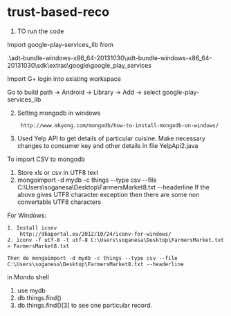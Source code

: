 trust-based-reco
================

1. TO run the code
  
  Import google-play-services_lib from 
  
  .\adt-bundle-windows-x86_64-20131030\adt-bundle-windows-x86_64-20131030\sdk\extras\google\google_play_services
  
  Import G+ login into existing workspace
  
  Go to build path -> Android -> Library -> Add -> select google-play-services_lib
  
  
  
2. Setting mongodb in windows

        http://www.mkyong.com/mongodb/how-to-install-mongodb-on-windows/
        
        
3. Used Yelp API to get details of particular cuisine. Make necessary changes to consumer key and other details in file YelpApi2.java
        

To import CSV to mongodb

1. Store xls or csv in UTF8 text
2. mongoimport -d mydb -c things --type csv --file C:\Users\soganesa\Desktop\FarmersMarket8.txt --headerline
	If the above gives UTF8 character exception then there are some non convertable UTF8 characters
	
For Windows:

	1. Install iconv
		http://dbaportal.eu/2012/10/24/iconv-for-windows/
	2. iconv -f utf-8 -t utf-8 C:\Users\soganesa\Desktop\FarmersMarket.txt > FarmersMarket8.txt

	Then do mongoimport -d mydb -c things --type csv --file C:\Users\soganesa\Desktop\FarmersMarket8.txt --headerline
	
in Mondo shell

1. use mydb
2. db.things.find()
3. db.things.find()[3] to see one particular record.
